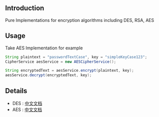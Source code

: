 ## Introduction

Pure Implementations for encryption algorithms including DES, RSA, AES



## Usage

Take AES Implementation for example

```java
String plaintext = "passwordTextCase", key = "simpleKeyCase123";
CipherService aesService = new AESCipherService();

String encryptedText = aesService.encrypt(plaintext, key);
aesService.decrypt(encryptedText, key);
```



## Details

- DES : [中文文档](http://geekeye.cc/post/impl-of-des/)
- AES : [中文文档](http://geekeye.cc/post/impl-of-aes/)


